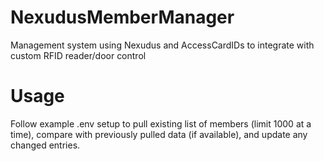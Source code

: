 # NexudusMemberManager
Management system using Nexudus and AccessCardIDs to integrate with custom RFID reader/door control

# Usage

Follow example .env setup to pull existing list of members (limit 1000 at a time), compare with previously pulled data (if available), and update any changed entries. 
